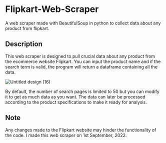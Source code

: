 # Flipkart-Web-Scraper
A web scraper made with BeautifulSoup in python to collect data about any product from flipkart.

## Description
This web scraper is designed to pull crucial data about any product from the ecommerce website Flipkart. You can input the product name and if the search term is valid, the program will return a dataframe containing all the data.

![Untitled design (16)](https://user-images.githubusercontent.com/106478752/189272913-bfcb393d-07a6-4e73-845a-85809fb107d8.png)

By default, the number of search pages is limited to 50 but you can modify it to get as much data as you want. The data can later be processed according to the product specifications to make it ready for analysis.

## Note
Any changes made to the Flipkart website may hinder the functionality of the code. I made this web scraper on 1st September, 2022.
